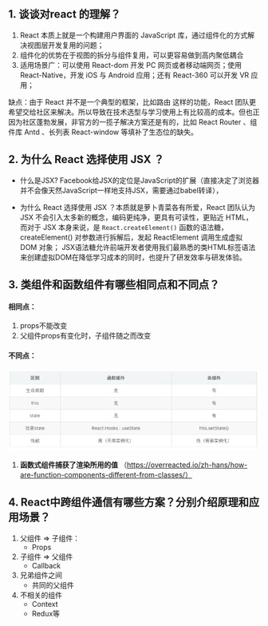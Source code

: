 ## 1. 谈谈对react 的理解？

1. React 本质上就是一个构建用户界面的 JavaScript 库，通过组件化的方式解决视图层开发复用的问题；
2. 组件化的优势在于视图的拆分与组件复用，可以更容易做到高内聚低耦合
3. 适用场景广：可以使用 React-dom 开发 PC 网页或者移动端网页；使用 React-Native，开发 iOS 与 Android 应用；还有 React-360 可以开发 VR 应用；

缺点：由于 React 并不是一个典型的框架，比如路由 这样的功能，React 团队更希望交给社区来解决。所以导致在技术选型与学习使用上有比较高的成本。但也正因为社区蓬勃发展，非官方的一揽子解决方案还是有的，比如  React Router 、组件库 Antd 、长列表 React-window 等填补了生态位的缺失。



## 2. 为什么 React 选择使用 JSX ？

+ 什么是JSX?  Facebook给JSX的定位是JavaScript的扩展（直接决定了浏览器并不会像天然JavaScript一样地支持JSX，需要通过babel转译），

+ 为什么 React 选择使用 JSX ？本质就是萝卜青菜各有所爱，React 团队认为 JSX 不会引入太多新的概念，编码更纯净，更具有可读性，更贴近 HTML，而对于 JSX 本身来说，是 `React.createElement()` 函数的语法糖，createElement() 对参数进行拆解后，发起 ReactElement 调用生成虚拟 DOM 对象； JSX语法糖允许前端开发者使用我们最熟悉的类HTML标签语法来创建虚拟DOM在降低学习成本的同时，也提升了研发效率与研发体验。

## 3. 类组件和函数组件有哪些相同点和不同点？

#### 相同点：

1. props不能改变
2. 父组件props有变化时，子组件随之而改变

####  不同点：

![image-20210321134609743](../images/image-20210321134609743.png)

1. **函数式组件捕获了渲染所用的值** （https://overreacted.io/zh-hans/how-are-function-components-different-from-classes/）

   

## 4. React中跨组件通信有哪些方案？分别介绍原理和应用场景？

1. 父组件 => 子组件：
   + Props
2. 子组件 => 父组件
   + Callback
3. 兄弟组件之间
   + 共同的父组件
4. 不相关的组件
   + Context
   + Redux等

